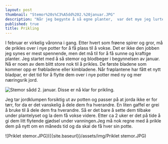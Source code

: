 ```yaml
---
layout: post
thumbnail: "Stemor%20s%C3%A5dd%202.%20januar.JPG"
description: "Når jeg begynte å så egne planter,  var det mye jeg lurte på. Når skal man starte å så og når skal man prikle?"
published: true
title: Prikling
---
```

I februar er virkelig våronna i gang. Etter hvert som frøene spirer og gror, må de prikles over i nye potter for å få plass til å vokse. Det er ikke den jobben jeg synes er mest spennende, men det må til for å få sunne og kraftige planter. Jeg startet med å så stemor og blodbeger i begynnelsen av januar. Nå er noen av dem blitt store nok til å prikles. De første bladene som kommer opp er frøbladene eller kimbladene. Når frøplantene har fått et nytt bladpar, er det tid for å flytte dem over i nye potter med ny og mer næringsrik jord. 

![Stemor sådd 2. januar. Disse er nå klar for prikling.]({{site.baseurl}}/assets/img/Stemor%20s%C3%A5dd%202.%20januar.JPG)

<!--more-->

Jeg tar jordklumpen forsiktig ut av potten og passer på at jorda ikke er for tørr, for da er det vanskelig å dele dem fra hverandre. En liten gaffel er grei å bruke til å dele dem fra hverandre. Så er det bare å sette dem tilbake under plantelyset og la dem få vokse videre. Etter ca 2 uker er det på tide å gi dem litt flytende gjødsel under vanningen.Jeg må nok regne med å prikle dem på nytt om en måneds tid og da skal de få hver sin potte.

![Priklet stemor.JPG]({{site.baseurl}}/assets/img/Priklet stemor.JPG)
